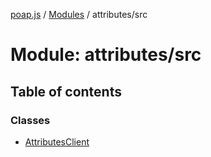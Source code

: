 [poap.js](../README.md) / [Modules](../modules.md) / attributes/src

# Module: attributes/src

## Table of contents

### Classes

- [AttributesClient](../classes/attributes_src.AttributesClient.md)
